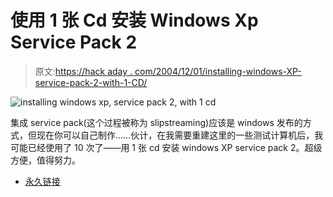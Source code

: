 # 使用 1 张 Cd 安装 Windows Xp Service Pack 2

> 原文:[https://hack aday . com/2004/12/01/installing-windows-XP-service-pack-2-with-1-CD/](https://hackaday.com/2004/12/01/installing-windows-xp-service-pack-2-with-1-cd/)

![installing windows xp, service pack 2, with 1 cd](img/9d55903ca55c50e023523a25b4976820.png)

集成 service pack(这个过程被称为 slipstreaming)应该是 windows 发布的方式，但现在你可以自己制作……伙计，在我需要重建这里的一些测试计算机后，我可能已经使用了 10 次了——用 1 张 cd 安装 windows XP service pack 2。超级方便，值得努力。

*   [永久链接](http://www6.tomshardware.com/howto/20040908/index.html)